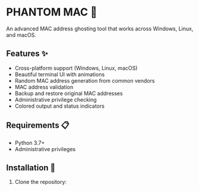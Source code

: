 # PHANTOM MAC 👻

An advanced MAC address ghosting tool that works across Windows, Linux, and macOS.

## Features ✨

- Cross-platform support (Windows, Linux, macOS)
- Beautiful terminal UI with animations
- Random MAC address generation from common vendors
- MAC address validation
- Backup and restore original MAC addresses
- Administrative privilege checking
- Colored output and status indicators

## Requirements 📋

- Python 3.7+
- Administrative privileges

## Installation 🚀

1. Clone the repository: